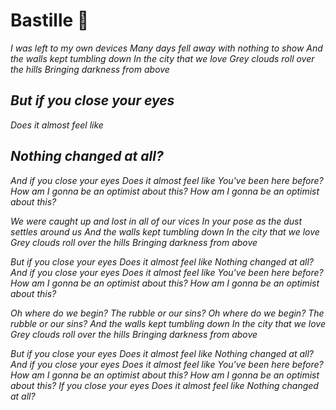 # Bastille :city_sunrise:

*I was left to my own devices*
 *Many days fell away with nothing to show*
 *And the walls kept tumbling down*
 *In the city that we love*
 *Grey clouds roll over the hills*
 *Bringing darkness from above*

##  *But if you close your eyes*

 *Does it almost feel like*
 ##   *Nothing changed at all?*
 *And if you close your eyes*
 *Does it almost feel like*
 *You've been here before?*
 *How am I gonna be an optimist about this?*
 *How am I gonna be an optimist about this?*

*We were caught up and lost in all of our vices*
 *In your pose as the dust settles around us*
 *And the walls kept tumbling down*
 *In the city that we love*
 *Grey clouds roll over the hills*
 *Bringing darkness from above*

*But if you close your eyes*
 *Does it almost feel like*
 *Nothing changed at all?*
 *And if you close your eyes*
 *Does it almost feel like*
 *You've been here before?*
 *How am I gonna be an optimist about this?*
 *How am I gonna be an optimist about this?*

*Oh where do we begin?*
 *The rubble or our sins?*
 *Oh where do we begin?*
 *The rubble or our sins?*
 *And the walls kept tumbling down*
 *In the city that we love*
 *Grey clouds roll over the hills*
 *Bringing darkness from above*

*But if you close your eyes*
 *Does it almost feel like*
 *Nothing changed at all?*
 *And if you close your eyes*
 *Does it almost feel like*
 *You've been here before?*
 *How am I gonna be an optimist about this?*
 *How am I gonna be an optimist about this?*
 *If you close your eyes*
 *Does it almost feel like*
 *Nothing changed at all?*